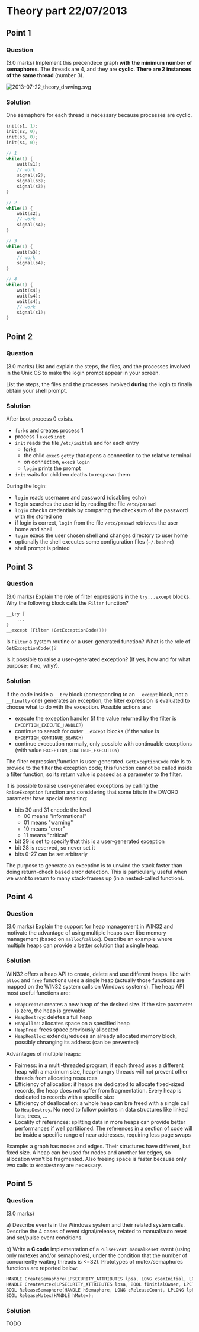 # Theory part 22/07/2013

## Point 1

### Question

(3.0 marks) Implement this precendece graph **with the minimum number of semaphores**. The threads are 4, and they are **cyclic**. **There are 2 instances of the same thread** (number 3).

![2013-07-22_theory_drawing.svg](https://cdn.rawgit.com/MartinoMensio/SDP-exams/master/2013-07-22/2013-07-22_theory_drawing.svg "Precedence graph")

### Solution

One semaphore for each thread is necessary because processes are cyclic.

```c
init(s1, 1);
init(s2, 0);
init(s3, 0);
init(s4, 0);

// 1
while(1) {
    wait(s1);
    // work
    signal(s2);
    signal(s3);
    signal(s3);
}

// 2
while(1) {
    wait(s2);
    // work
    signal(s4);
}

// 3
while(1) {
    wait(s3);
    // work
    signal(s4);
}

// 4
while(1) {
    wait(s4);
    wait(s4);
    wait(s4);
    // work
    signal(s1);
}
```

## Point 2

### Question

(3.0 marks) List and explain the steps, the files, and the processes involved in the Unix OS to make the login prompt appear in your screen.

List the steps, the files and the processes involved **during** the login to finally obtain your shell prompt.

### Solution

After boot process 0 exists.

* `fork`s and creates process 1
* process 1 `exec`s `init`
* `init` reads the file `/etc/inittab` and for each entry
  * forks
  * the child `exec`s `getty` that opens a connection to the relative terminal
  * on connection, `exec`s `login`
  * `login` prints the prompt
* `init` waits for children deaths to respawn them

During the login:

* `login` reads username and password (disabling echo)
* `login` searches the user id by reading the file `/etc/passwd`
* `login` checks credentials by comparing the checksum of the password with the stored one
* if login is correct, `login` from the file `/etc/passwd` retrieves the user home and shell
* `login` execs the user chosen shell and changes directory to user home
* optionally the shell executes some configuration files (`~/.bashrc`)
* shell prompt is printed

## Point 3

### Question

(3.0 marks) Explain the role of filter expressions in the `try...except` blocks. Why the following block calls the `Filter` function?

```c
__try {
    ...
}
__except (Filter (GetExceptionCode()))
```

Is `Filter` a system routine or a user-generated function? What is the role of `GetExceptionCode()`?

Is it possible to raise a user-generated exception? (If yes, how and for what purpose; if no, why?).

### Solution

If the code inside a `__try` block (corresponding to an `__except` block, not a `__finally` one) generates an exception, the filter expression is evaluated to choose what to do with the exception. Possible actions are:

* execute the exception handler (if the value returned by the filter is `EXCEPTION_EXECUTE_HANDLER`)
* continue to search for outer `__except` blocks (if the value is `EXCEPTION_CONTINUE_SEARCH`)
* continue excecution normally, only possible with continuable exceptions (with value `EXCEPTION_CONTINUE_EXECUTION`)

The filter expression/function is user-generated. `GetExceptionCode` role is to provide to the filter the exception code; this function cannot be called inside a filter function, so its return value is passed as a parameter to the filter.

It is possible to raise user-generated exceptions by calling the `RaiseException` function and considering that some bits in the DWORD parameter have special meaning:

* bits 30 and 31 encode the level
  * 00 means "informational"
  * 01 means "warning"
  * 10 means "error"
  * 11 means "critical"
* bit 29 is set to specify that this is a user-generated exception
* bit 28 is reserved, so never set it
* bits 0-27 can be set arbitrarly

The purpose to generate an exception is to unwind the stack faster than doing return-check based error detection. This is particularly useful when we want to return to many stack-frames up (in a nested-called function).

## Point 4

### Question

(3.0 marks) Explain the support for heap management in WIN32 and motivate the advantage of using multiple heaps over libc memory management (based on `malloc`/`calloc`). Describe an example where multiple heaps can provide a better solution that a single heap.

### Solution

WIN32 offers a heap API to create, delete and use different heaps. libc with `alloc` and `free` functions uses a single heap (actually those functions are mapped on the WIN32 system calls on Windows systems). The heap API most useful functions are:

* `HeapCreate`: creates a new heap of the desired size. If the size parameter is zero, the heap is growable
* `HeapDestroy`: deletes a full heap
* `HeapAlloc`: allocates space on a specified heap
* `HeapFree`: frees space previously allocated
* `HeapRealloc`: extends/reduces an already allocated memory block, possibly chnanging its address (can be prevented)

Advantages of multiple heaps:

* Fairness: in a multi-threaded program, if each thread uses a different heap with a maximum size, heap-hungry threads will not prevent other threads from allocating resources
* Efficiency of allocation: if heaps are dedicated to allocate fixed-sized records, the heap does not suffer from fragmentation. Every heap is dedicated to records with a specific size
* Efficiency of deallocation: a whole heap can bre freed with a single call to `HeapDestroy`. No need to follow pointers in data structures like linked lists, trees, ...
* Locality of references: splitting data in more heaps can provide better performances if well partitioned. The references in a section of code will be inside a specific range of near addresses, requiring less page swaps

Example: a graph has nodes and edges. Their structures have different, but fixed size. A heap can be used for nodes and another for edges, so allocation won't be fragmented. Also freeing space is faster because only two calls to `HeapDestroy` are necessary.

## Point 5

### Question

(3.0 marks)

a) Describe events in the Windows system and their related system calls. Describe the 4 cases of event signal/release, related to manual/auto reset and set/pulse event conditions.

b) Write a **C code** implementation of a `PulseEvent manualReset` event (using only mutexes and/or semaphores), under the condition that the number of concurrently waiting threads is <=32).
Prototypes of mutex/semaphores functions are reported below:

```c
HANDLE CreateSemaphore(LPSECURITY_ATTRIBUTES lpsa, LONG cSemInitial, LONG cSemMax, LPCTSTR lpszSemName);
HANDLE CreateMutex(LPSECURITY_ATTRIBUTES lpsa, BOOL fInitialOwner, LPCTSTR lpszMutexName);
BOOL ReleaseSemaphore(HANDLE hSemaphore, LONG cReleaseCount, LPLONG lpPreviousCount);
BOOL ReleaseMutex(HANDLE hMutex);
```

### Solution

TODO
